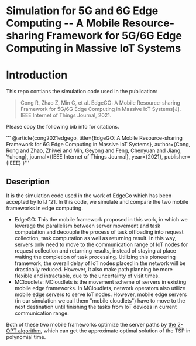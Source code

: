 # Simulation for 5G and 6G Edge Computing -- A Mobile Resource-sharing Framework for 5G/6G Edge Computing in Massive IoT Systems

# Introduction
This repo contians the simulation code used in the publication:
> Cong R, Zhao Z, Min G, et al. EdgeGO: A Mobile Resource-sharing Framework for 5G/6G Edge Computing in Massive IoT Systems[J]. IEEE Internet of Things Journal, 2021.

Please copy the following bib info for citations.

''' @article{cong2021edgego,
  title={EdgeGO: A Mobile Resource-sharing Framework for 6G Edge Computing in Massive IoT Systems},
  author={Cong, Rong and Zhao, Zhiwei and Min, Geyong and Feng, Chenyuan and Jiang, Yuhong},
  journal={IEEE Internet of Things Journal},
  year={2021},
  publisher={IEEE}
}'''

## Description
It is the simulation code used in the work of EdgeGo which has been accepted by IoTJ '21. In this code, we simulate and compare the two mobile frameworks in edge computing.
* EdgeGO:
  This the mobile framework proposed in this work, in which we leverage the parallelism between server movement and task computation and decouple the process of task offloading into request collection, task computation as well as returning result. In this way, servers only need to move to the communication range of IoT nodes for request collection and returning results, instead of staying at place waiting the completion of task processing. Utilizing this pioneering framework, the overall delay of IoT nodes placed in the network will be drastically reduced. However, it also make path planning be more flexible and intractable, due to the uncertainty of visit times.
* MCloudlets:
  MCloudlets is the movement scheme of servers in existing mobile edge frameworks. In MCloudlets, network operators also utilize mobile edge servers to serve IoT nodes. However, mobile edge servers (in our simulation we call them "mobile cloudlets") have to move to the next destination until finishing the tasks from IoT devices in current communication range.

Both of these two mobile frameworks optimize the server paths by [the 2-OPT algorithm](https://en.wikipedia.org/wiki/2-opt), which can get the approximate optimal solution of the TSP in polynomial time.

  

